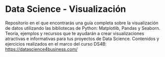# Data Science - Visualización
Repositorio en el que encontrarás una guía completa sobre la visualización de datos utilizando las bibliotecas de Python: Matplotlib, Pandas y Seaborn. Teoría, ejemplos y recursos que te ayudarán a crear visualizaciones atractivas e informativas para tus proyectos de Data Science. Contenidos y ejercicios realizados en el marco del curso DS4B: https://datascience4business.com/
